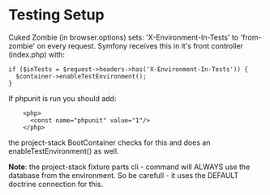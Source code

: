 # Testing Setup

Cuked Zombie (in browser.options) sets:  'X-Environment-In-Tests' to 'from-zombie' on every request.
Symfony receives this in it's front controller (index.php) with: 
```
if ($inTests = $request->headers->has('X-Environment-In-Tests')) {
  $container->enableTestEnvironment();
}
```

If phpunit is run you should add:
```
    <php>
      <const name="phpunit" value="1"/>
    </php>
```
the project-stack BootContainer checks for this and does an enableTestEnvironment() as well.

**Note**: the project-stack fixture parts cli - command will ALWAYS use the database from the environment. So be carefull - it uses the DEFAULT doctrine connection for this.
